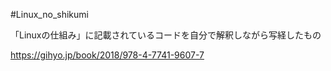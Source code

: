 #Linux_no_shikumi

「Linuxの仕組み」に記載されているコードを自分で解釈しながら写経したもの

https://gihyo.jp/book/2018/978-4-7741-9607-7